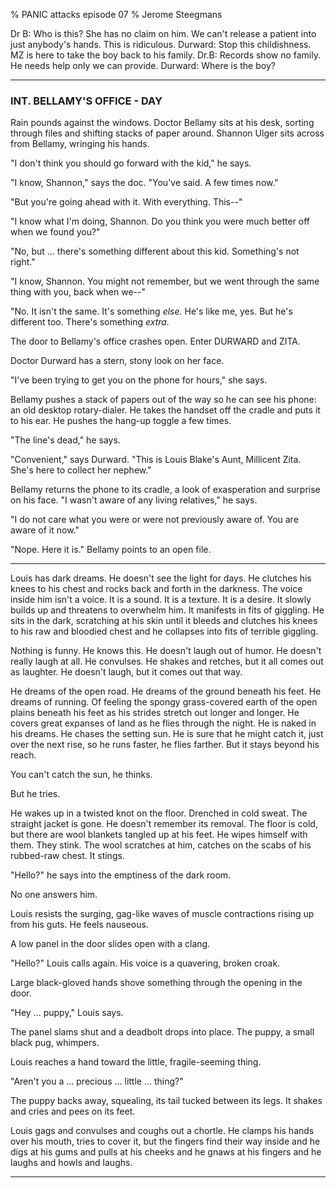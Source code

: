 % PANIC attacks episode 07
% Jerome Steegmans

<!-- ### SUMMARY -->

<!-- shit gets worse. Durward locks Louis in the secret wing. Tortures and Tests.  -->
<!-- Shannon is no stranger to the tests.  He senses an affinity to Louis, maybe -->
<!-- a kinship, but there is something frightening about Louis, something beyond -->
<!-- Shannon's understanding. -->

<!-- days go by. Louis gets weaker and weaker. he is ill and confused. -->

<!-- Shannon appears as a Lapdog to the management. "Don't put Louis through the -->
<!-- tests," he says.  "Something terrible will happen. -->

<!-- As the moon rises, Durward locks a stray dog in the cell with Louis. -->

<!-- The voices in Louis' head: "Look away. You aren't ready for this." -->

<!-- Above, in the offices, Millie Z requests Louis be released into her custody.  -->
<!-- She is his aunt, she says -->

<!-- ### 01 - Intro -->

<!-- pre-existing conflict  / exposition -->


<!-- PLOT: Louis has a showdown with Shannon Ulger --> 

<!-- PLOT: Louis and Shannon go out of their heads.  Like two territorial creatures forced into a too-small cage --> 

<!-- PLOT: They fight.  Break things.  Louis smashes through a window and disappears out into the night -->

<!-- more --> 

<!-- encounter pre-existing conflict - Crossing The First Threshold -->

<!-- CHARACTER: Millie Zita (millicent Z) - Oscuro's priestess and bride -->

<!-- PLOT: Millicent Zita shows up at the Asylum, claiming custody of Louis
Blake -->

<!-- PLOT: Showdown between Doctors Bellamy and Durward and Millie Z --> 

Dr B: Who is this?  She has no claim on him.  We can't release a patient into just anybody's hands.  This is ridiculous.  Durward: Stop this childishness.  MZ is here to take the boy back to his family.  Dr.B: Records show no family.  He needs help only we can provide.  Durward: Where is the boy?

---

### INT. BELLAMY'S OFFICE - DAY

Rain pounds against the windows. Doctor Bellamy sits at his desk, sorting
through files and shifting stacks of paper around.  Shannon Ulger sits
across from Bellamy, wringing his hands.

"I don't think you should go forward with the kid," he says.

"I know, Shannon," says the doc. "You've said. A few times now."

"But you're going ahead with it. With everything. This--"

"I know what I'm doing, Shannon. Do you think you were much better off when
we found you?"

"No, but ... there's something different about this kid. Something's not
right."

"I know, Shannon. You might not remember, but we went through the same thing
with you, back when we--"

"No. It isn't the same. It's something *else.* He's like me, yes. But he's
different too. There's something *extra.*

The door to Bellamy's office crashes open. Enter DURWARD and ZITA.

Doctor Durward has a stern, stony look on her face. 

"I've been trying to get you on the phone for hours," she says. 

Bellamy pushes a stack of papers out of the way so he can see his phone: an old desktop rotary-dialer. He takes the handset off the cradle and puts it to his ear. He pushes the hang-up toggle a few times.

"The line's dead," he says.

"Convenient," says Durward. "This is Louis Blake's Aunt, Millicent Zita. She's here to collect her nephew."

Bellamy returns the phone to its cradle, a look of exasperation and surprise on his face. "I wasn't aware of any living relatives," he says. 

"I do not care what you were or were not previously aware of. You are aware of it now."

"Nope. Here it is." Bellamy points to an open file. 




---

Louis has dark dreams. He doesn't see the light for days. He clutches his
knees to his chest and rocks back and forth in the darkness. The voice
inside him isn't a voice. It is a sound. It is a texture. It is a desire. It
slowly builds up and threatens to overwhelm him. It manifests in fits of
giggling. He sits in the dark, scratching at his skin until it bleeds and
clutches his knees to his raw and bloodied chest and he collapses into fits
of terrible giggling. 

Nothing is funny. He knows this. He doesn't laugh out of humor. He doesn't
really laugh at all. He convulses. He shakes and retches, but it all comes
out as laughter. He doesn't laugh, but it comes out that way.

He dreams of the open road. He dreams of the ground beneath his feet. He
dreams of running. Of feeling the spongy grass-covered earth of the open
plains beneath his feet as his strides stretch out longer and longer. He
covers great expanses of land as he flies through the night. He is naked in
his dreams. He chases the setting sun. He is sure that he might catch it,
just over the next rise, so he runs faster, he flies farther. But it stays
beyond his reach.

You can't catch the sun, he thinks.

But he tries.

He wakes up in a twisted knot on the floor. Drenched in cold sweat. The
straight jacket is gone. He doesn't remember its removal. The floor is cold,
but there are wool blankets tangled up at his feet. He wipes himself with
them. They stink. The wool scratches at him, catches on the scabs of his
rubbed-raw chest. It stings.

"Hello?" he says into the emptiness of the dark room. 

No one answers him.

Louis resists the surging, gag-like waves of muscle contractions rising up
from his guts. He feels nauseous.

A low panel in the door slides open with a clang. 

"Hello?" Louis calls again. His voice is a quavering, broken croak.

Large black-gloved hands shove something through the opening in the door. 

"Hey ... puppy," Louis says. 

The panel slams shut and a deadbolt drops into place. The puppy, a small
black pug, whimpers.

Louis reaches a hand toward the little, fragile-seeming thing.

"Aren't you a ... precious ... little ... thing?"

The puppy backs away, squealing, its tail tucked between its legs. It shakes
and cries and pees on its feet.

Louis gags and convulses and coughs out a chortle. He clamps his hands over
his mouth, tries to cover it, but the fingers find their way inside and he
digs at his gums and pulls at his cheeks and he gnaws at his fingers and he
laughs and howls and laughs.
           




















--- 